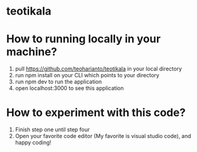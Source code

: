 # teotikala

# How to running locally in your machine?

1. pull https://github.com/teoharianto/teotikala in your local directory
2. run npm install on your CLI which points to your directory
3. run npm dev to run the application
4. open localhost:3000 to see this application

# How to experiment with this code?

1. Finish step one until step four
2. Open your favorite code editor (My favorite is visual studio code), and happy coding!
